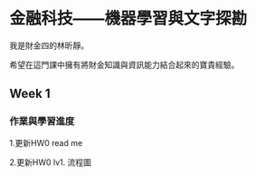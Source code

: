 # 金融科技——機器學習與文字探勘
我是財金四的林昕靜。

希望在這門課中擁有將財金知識與資訊能力結合起來的寶貴經驗。 
## Week 1
### 作業與學習進度
1.更新HW0 read me

2.更新HW0 lv1. 流程圖

